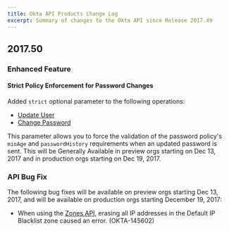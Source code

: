 ```yaml
---
title: Okta API Products Change Log
excerpt: Summary of changes to the Okta API since Release 2017.49
---
```


## 2017.50

### Enhanced Feature

#### Strict Policy Enforcement for Password Changes

Added `strict` optional parameter to the following operations:

* [Update User](https://developer.okta.com/docs/api/resources/users#update-user)
* [Change Password](https://developer.okta.com/docs/api/resources/users#change-password)

This parameter allows you to force the validation of the password policy's `minAge` and `passwordHistory` requirements when an updated password is sent. This will be Generally Available in preview orgs starting on Dec 13, 2017 and in production orgs starting on Dec 19, 2017.
<!-- OKTA-148151 -->

### API Bug Fix

The following bug fixes will be available on preview orgs starting Dec 13, 2017, and will be available on production orgs starting December 19, 2017:

* When using the [Zones API](https://developer.okta.com/docs/api/resources/zones#update-an-ip-zone), erasing all IP addresses in the Default IP Blacklist zone caused an error. (OKTA-145602)
